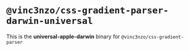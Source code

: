 # `@vinc3nzo/css-gradient-parser-darwin-universal`

This is the **universal-apple-darwin** binary for `@vinc3nzo/css-gradient-parser`

